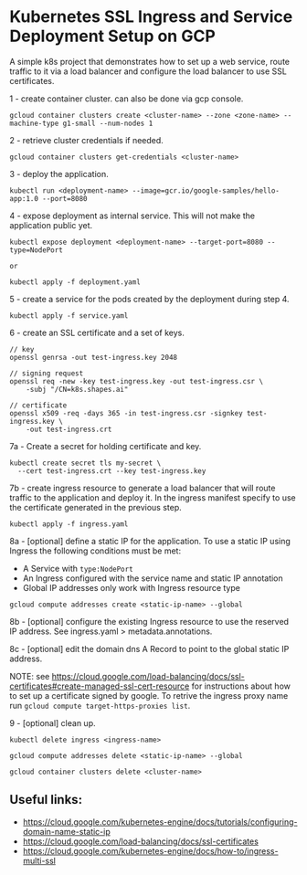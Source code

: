 # Kubernetes SSL Ingress and Service Deployment Setup on GCP

A simple k8s project that demonstrates how to set up a web service, route traffic to it via a load balancer and configure the load balancer to use SSL certificates.

1 - create container cluster. can also be done via gcp console.

```
gcloud container clusters create <cluster-name> --zone <zone-name> --machine-type g1-small --num-nodes 1
```

2 - retrieve cluster credentials if needed.

```
gcloud container clusters get-credentials <cluster-name>
```

3 - deploy the application.

```
kubectl run <deployment-name> --image=gcr.io/google-samples/hello-app:1.0 --port=8080
```

4 - expose deployment as internal service. This will not make the application public yet.

```
kubectl expose deployment <deployment-name> --target-port=8080 --type=NodePort

or

kubectl apply -f deployment.yaml
```

5 - create a service for the pods created by the deployment during step 4.

```
kubectl apply -f service.yaml
```

6 - create an SSL certificate and a set of keys.

```
// key
openssl genrsa -out test-ingress.key 2048

// signing request
openssl req -new -key test-ingress.key -out test-ingress.csr \
    -subj "/CN=k8s.shapes.ai"

// certificate
openssl x509 -req -days 365 -in test-ingress.csr -signkey test-ingress.key \
    -out test-ingress.crt
```

7a - Create a secret for holding certificate and key.

```
kubectl create secret tls my-secret \
  --cert test-ingress.crt --key test-ingress.key
```

7b - create ingress resource to generate a load balancer that will route traffic to the application and deploy it. In the ingress manifest specify to use the certificate generated in the previous step.

```
kubectl apply -f ingress.yaml
```

8a - [optional] define a static IP for the application. To use a static IP using Ingress the following conditions must be met:

- A Service with `type:NodePort`
- An Ingress configured with the service name and static IP annotation
- Global IP addresses only work with Ingress resource type

```
gcloud compute addresses create <static-ip-name> --global
```

8b - [optional] configure the existing Ingress resource to use the reserved IP address. See ingress.yaml > metadata.annotations.

8c - [optional] edit the domain dns A Record to point to the global static IP address.

NOTE: see https://cloud.google.com/load-balancing/docs/ssl-certificates#create-managed-ssl-cert-resource for instructions about how to set up a certificate signed by google.
To retrive the ingress proxy name run `gcloud compute target-https-proxies list`.

9 - [optional] clean up.

```
kubectl delete ingress <ingress-name>

gcloud compute addresses delete <static-ip-name> --global

gcloud container clusters delete <cluster-name>
```

## Useful links:

- https://cloud.google.com/kubernetes-engine/docs/tutorials/configuring-domain-name-static-ip
- https://cloud.google.com/load-balancing/docs/ssl-certificates
- https://cloud.google.com/kubernetes-engine/docs/how-to/ingress-multi-ssl
